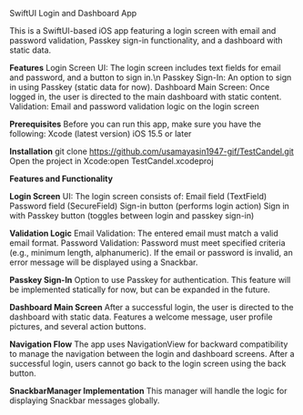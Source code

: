 SwiftUI Login and Dashboard App

This is a SwiftUI-based iOS app featuring a login screen with email and password validation, Passkey sign-in functionality, and a dashboard with static data.

**Features**
Login Screen UI: The login screen includes text fields for email and password, and a button to sign in.\n
Passkey Sign-In: An option to sign in using Passkey (static data for now).
Dashboard Main Screen: Once logged in, the user is directed to the main dashboard with static content.
Validation: Email and password validation logic on the login screen


**Prerequisites**
Before you can run this app, make sure you have the following:
Xcode (latest version)
iOS 15.5 or later

**Installation**
git clone https://github.com/usamayasin1947-gif/TestCandel.git
Open the project in Xcode:open TestCandel.xcodeproj

**Features and Functionality**

**Login Screen**
UI: The login screen consists of:
Email field (TextField)
Password field (SecureField)
Sign-in button (performs login action)
Sign in with Passkey button (toggles between login and passkey sign-in)

**Validation Logic**
Email Validation: The entered email must match a valid email format.
Password Validation: Password must meet specified criteria (e.g., minimum length, alphanumeric).
If the email or password is invalid, an error message will be displayed using a Snackbar.

**Passkey Sign-In**
Option to use Passkey for authentication.
This feature will be implemented statically for now, but can be expanded in the future.

**Dashboard Main Screen**
After a successful login, the user is directed to the dashboard with static data.
Features a welcome message, user profile pictures, and several action buttons.

**Navigation Flow**
The app uses NavigationView for backward compatibility to manage the navigation between the login and dashboard screens.
After a successful login, users cannot go back to the login screen using the back button.

**SnackbarManager Implementation**
This manager will handle the logic for displaying Snackbar messages globally.


